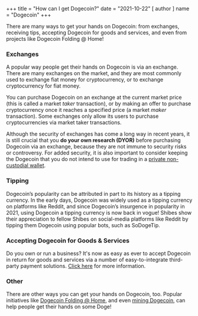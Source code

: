 +++
title = "How can I get Dogecoin?"
date = "2021-10-22"
[ author ]
  name = "Dogecoin"
+++
 
There are many ways to get your hands on Dogecoin: from exchanges, receiving tips, accepting Dogecoin for goods and services, and even from projects like Dogecoin Folding @ Home!  

### Exchanges 

A popular way people get their hands on Dogecoin is via an exchange. There are many exchanges on the market, and they are most commonly used to exchange fiat money for cryptocurrency, or to exchange cryptocurrency for fiat money.  

You can purchase Dogecoin on an exchange at the current market price (this is called a market *taker* transaction), or by making an offer to purchase cryptocurrency once it reaches a specified price (a market *maker* transaction). Some exchanges only allow its users to purchase cryptocurrencies via market taker transactions.  

Although the security of exchanges has come a long way in recent years, it is still crucial that you **do your own research (DYOR)** before purchasing Dogecoin via an exchange, because they are not immune to security risks or controversy. For added security, it is also important to consider keeping the Dogecoin that you do not intend to use for trading in a [private non-custodial wallet](/dogepedia/articles/how-do-i-get-a-wallet).

 
### Tipping 

Dogecoin’s popularity can be attributed in part to its history as a tipping currency. In the early days, Dogecoin was widely used as a tipping currency on platforms like Reddit, and since Dogecoin’s insurgence in popularity in 2021, using Dogecoin a tipping currency is now back in vogue! Shibes show their appreciation to fellow Shibes on social-media platforms like Reddit by tipping them Dogecoin using popular bots, such as SoDogeTip.  

### Accepting Dogecoin for Goods & Services 

Do you own or run a business? It's now as easy as ever to accept Dogecoin in return for goods and services via a number of easy-to-integrate third-party payment solutions. [Click here](https://dogecoin.com/dogepedia/articles/how-can-my-business-accept-dogecoin) for more information. 

### Other 

There are other ways you can get your hands on Dogecoin, too. Popular initiatives like [Dogecoin Folding @ Home](https://dogecoin.com/dogepedia/articles/dogecoin-folding-at-home), and even [mining Dogecoin](https://dogecoin.com/dogepedia/how-tos/mining-dogecoin), can help people get their hands on some Doge! 